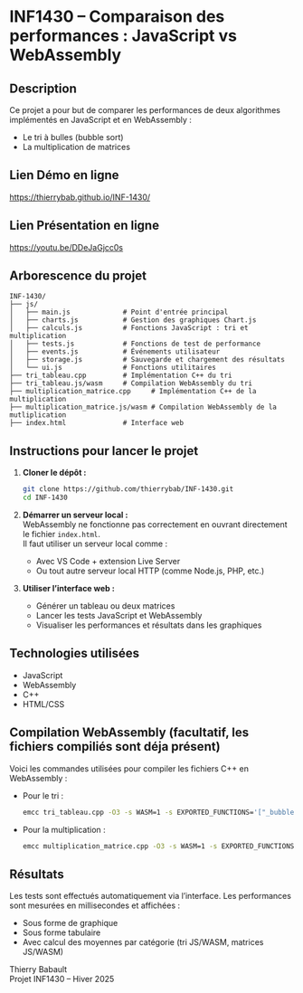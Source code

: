# INF1430 – Comparaison des performances : JavaScript vs WebAssembly

## Description

Ce projet a pour but de comparer les performances de deux algorithmes implémentés en JavaScript et en WebAssembly :  
- Le tri à bulles (bubble sort)  
- La multiplication de matrices

## Lien Démo en ligne
https://thierrybab.github.io/INF-1430/

## Lien Présentation en ligne
https://youtu.be/DDeJaGjcc0s

## Arborescence du projet

```
INF-1430/
├── js/
│   ├── main.js             # Point d'entrée principal
│   ├── charts.js           # Gestion des graphiques Chart.js
│   ├── calculs.js          # Fonctions JavaScript : tri et multiplication
│   ├── tests.js            # Fonctions de test de performance
│   ├── events.js           # Événements utilisateur
│   ├── storage.js          # Sauvegarde et chargement des résultats
│   └── ui.js               # Fonctions utilitaires
├── tri_tableau.cpp         # Implémentation C++ du tri
├── tri_tableau.js/wasm     # Compilation WebAssembly du tri
├── multiplication_matrice.cpp     # Implémentation C++ de la multiplication
├── multiplication_matrice.js/wasm # Compilation WebAssembly de la mutliplication
├── index.html              # Interface web

```

## Instructions pour lancer le projet

1. **Cloner le dépôt :**
   ```bash
   git clone https://github.com/thierrybab/INF-1430.git
   cd INF-1430
   ```

2. **Démarrer un serveur local :**  
   WebAssembly ne fonctionne pas correctement en ouvrant directement le fichier `index.html`.  
   Il faut utiliser un serveur local comme :

   - Avec VS Code + extension Live Server
   - Ou tout autre serveur local HTTP (comme Node.js, PHP, etc.)

3. **Utiliser l’interface web :**
   - Générer un tableau ou deux matrices
   - Lancer les tests JavaScript et WebAssembly
   - Visualiser les performances et résultats dans les graphiques

## Technologies utilisées
- JavaScript 
- WebAssembly
- C++
- HTML/CSS

## Compilation WebAssembly (facultatif, les fichiers compiliés sont déja présent)

Voici les commandes utilisées pour compiler les fichiers C++ en WebAssembly :

- Pour le tri :
  ```bash
  emcc tri_tableau.cpp -O3 -s WASM=1 -s EXPORTED_FUNCTIONS='["_bubbleSort"]' -o tri_tableau.js
  ```

- Pour la multiplication :
  ```bash
  emcc multiplication_matrice.cpp -O3 -s WASM=1 -s EXPORTED_FUNCTIONS='["_multiplyMatrices"]' -o multiplication_matrice.js
  ```

## Résultats

Les tests sont effectués automatiquement via l’interface. Les performances sont mesurées en millisecondes et affichées :
- Sous forme de graphique
- Sous forme tabulaire
- Avec calcul des moyennes par catégorie (tri JS/WASM, matrices JS/WASM)


Thierry Babault  
Projet INF1430 – Hiver 2025

